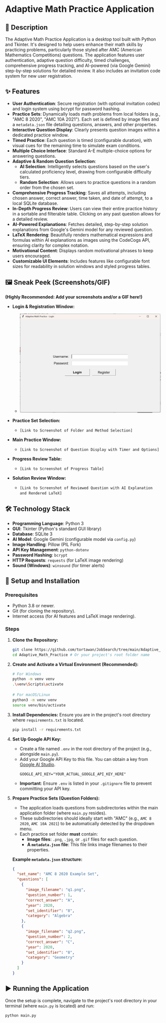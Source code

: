 # Adaptive Math Practice Application

## 🌟 Description

The Adaptive Math Practice Application is a desktop tool built with Python and Tkinter. It's designed to help users enhance their math skills by practicing problems, particularly those styled after AMC (American Mathematics Competitions) questions. The application features user authentication, adaptive question difficulty, timed challenges, comprehensive progress tracking, and AI-powered (via Google Gemini) step-by-step solutions for detailed review. It also includes an invitation code system for new user registration.

## ✨ Features

* **User Authentication**: Secure registration (with optional invitation codes) and login system using bcrypt for password hashing.
* **Practice Sets**: Dynamically loads math problems from local folders (e.g., "AMC 8 2020", "AMC 10A 2021"). Each set is defined by image files and a `metadata.json` file detailing questions, answers, and other properties.
* **Interactive Question Display**: Clearly presents question images within a dedicated practice window.
* **Timed Practice**: Each question is timed (configurable duration), with visual cues for the remaining time to simulate exam conditions.
* **Multiple Choice Interface**: Standard A-E multiple-choice options for answering questions.
* **Adaptive & Random Question Selection**:
    * **AI Selection**: Intelligently selects questions based on the user's calculated proficiency level, drawing from configurable difficulty tiers.
    * **Random Selection**: Allows users to practice questions in a random order from the chosen set.
* **Comprehensive Progress Tracking**: Saves all attempts, including chosen answer, correct answer, time taken, and date of attempt, to a local SQLite database.
* **In-Depth Progress Review**: Users can view their entire practice history in a sortable and filterable table. Clicking on any past question allows for a detailed review.
* **AI-Powered Explanations**: Fetches detailed, step-by-step solution explanations from Google's Gemini model for any reviewed question.
* **LaTeX Rendering**: Beautifully renders mathematical expressions and formulas within AI explanations as images using the CodeCogs API, ensuring clarity for complex notation.
* **Motivational Content**: Displays random motivational phrases to keep users encouraged.
* **Customizable UI Elements**: Includes features like configurable font sizes for readability in solution windows and styled progress tables.

## 🖼️ Sneak Peek (Screenshots/GIF)

**(Highly Recommended: Add your screenshots and/or a GIF here!)**

* **Login & Registration Window:**
    * ![Alt text for your image](/images/Adaptive_Math_Main.png)
    
* **Practice Set Selection:**
    * `[Link to Screenshot of Folder and Method Selection]`
* **Main Practice Window:**
    * `[Link to Screenshot of Question Display with Timer and Options]`
* **Progress Review Table:**
    * `[Link to Screenshot of Progress Table]`
* **Solution Review Window:**
    * `[Link to Screenshot of Reviewed Question with AI Explanation and Rendered LaTeX]`


## 🛠️ Technology Stack

* **Programming Language**: Python 3
* **GUI**: Tkinter (Python's standard GUI library)
* **Database**: SQLite 3
* **AI Model**: Google Gemini (configurable model via `config.py`)
* **Image Handling**: Pillow (PIL Fork)
* **API Key Management**: `python-dotenv`
* **Password Hashing**: `bcrypt`
* **HTTP Requests**: `requests` (for LaTeX image rendering)
* **Sound (Windows)**: `winsound` (for timer alerts)

## 🚀 Setup and Installation

### Prerequisites

* Python 3.8 or newer.
* Git (for cloning the repository).
* Internet access (for AI features and LaTeX image rendering).

### Steps

1.  **Clone the Repository:**
    ```bash
    git clone https://github.com/tortawan/JobSearch/tree/main/Adaptive_Math_Practice
    cd Adaptive_Math_Practice # Or your project's root folder name
    ```

2.  **Create and Activate a Virtual Environment (Recommended):**
    ```bash
    # For Windows
    python -m venv venv
    .\venv\Scripts\activate

    # For macOS/Linux
    python3 -m venv venv
    source venv/bin/activate
    ```

3.  **Install Dependencies:**
    Ensure you are in the project's root directory where `requirements.txt` is located.
    ```bash
    pip install -r requirements.txt
    ```

4.  **Set Up Google API Key:**
    * Create a file named `.env` in the root directory of the project (e.g., alongside `main.py`).
    * Add your Google API Key to this file. You can obtain a key from [Google AI Studio](https://aistudio.google.com/app/apikey).
        ```env
        GOOGLE_API_KEY="YOUR_ACTUAL_GOOGLE_API_KEY_HERE"
        ```
    * **Important**: Ensure `.env` is listed in your `.gitignore` file to prevent committing your API key.

5.  **Prepare Practice Sets (Question Folders):**
    * The application loads questions from subdirectories within the main application folder (where `main.py` resides).
    * These subdirectories should ideally start with "AMC" (e.g., `AMC 8 2020`, `AMC 10A 2021`) to be automatically detected by the dropdown menu.
    * Each practice set folder **must** contain:
        * **Image files**: `.png`, `.jpg`, or `.gif` files for each question.
        * **A `metadata.json` file**: This file links image filenames to their properties.

    **Example `metadata.json` structure:**
    ```json
    {
      "set_name": "AMC 8 2020 Example Set",
      "questions": [
        {
          "image_filename": "q1.png",
          "question_number": 1,
          "correct_answer": "A",
          "year": 2020,
          "set_identifier": "8",
          "category": "Algebra"
        },
        {
          "image_filename": "q2.png",
          "question_number": 2,
          "correct_answer": "C",
          "year": 2020,
          "set_identifier": "8",
          "category": "Geometry"
        }
      ]
    }
    ```

## ▶️ Running the Application

Once the setup is complete, navigate to the project's root directory in your terminal (where `main.py` is located) and run:

```bash
python main.py
